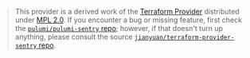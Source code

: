 > This provider is a derived work of the [Terraform Provider](https://github.com/jianyuan/terraform-provider-sentry)
> distributed under [MPL 2.0](https://www.mozilla.org/en-US/MPL/2.0/). If you encounter a bug or missing feature,
> first check the [`pulumi/pulumi-sentry` repo](https://github.com/pulumi/pulumi-sentry/issues); however, if that doesn't turn up anything,
> please consult the source [`jianyuan/terraform-provider-sentry` repo](https://github.com/jianyuan/terraform-provider-sentry/issues).